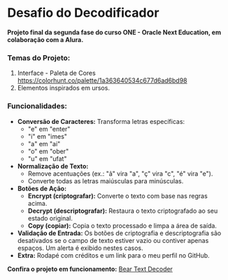 # Desafio do Decodificador

**Projeto final da segunda fase do curso ONE - Oracle Next Education, em colaboração com a Alura.**

### Temas do Projeto:
1. Interface - Paleta de Cores
https://colorhunt.co/palette/1a363640534c677d6ad6bd98
2. Elementos inspirados em ursos.

### Funcionalidades:
- **Conversão de Caracteres:** Transforma letras específicas:
  - "e" em "enter"
  - "i" em "imes"
  - "a" em "ai"
  - "o" em "ober"
  - "u" em "ufat"
- **Normalização de Texto:**
  - Remove acentuações (ex.: "ã" vira "a", "ç" vira "c", "é" vira "e").
  - Converte todas as letras maiúsculas para minúsculas.
- **Botões de Ação:**
  - **Encrypt (criptografar):** Converte o texto com base nas regras acima.
  - **Decrypt (descriptografar):** Restaura o texto criptografado ao seu estado original.
  - **Copy (copiar):** Copia o texto processado e limpa a área de saída.
- **Validação de Entrada:** Os botões de criptografia e descriptografia são desativados se o campo de texto estiver vazio ou contiver apenas espaços. Um alerta é exibido nestes casos.
- **Extra:** Rodapé com créditos e um link para o meu perfil no GitHub.

**Confira o projeto em funcionamento:** [Bear Text Decoder]([(https://bear-text-decoder.vercel.app/)])
